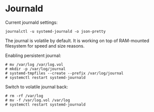 # Journald

Current journald settings:
```
journalctl -u systemd-journald -o json-pretty
```

The journal is volatile by default. It is working on top of RAM-mounted 
filesystem for speed and size reasons.


Enabling persistent journal:
```
# mv /var/log /var/log.vol
# mkdir -p /var/log/journal
# systemd-tmpfiles --create --prefix /var/log/journal
# systemctl restart systemd-journald
```

Switch to volatile journal back:
```
# rm -rf /var/log
# mv -f /var/log.vol /var/log
# systemctl restart systemd-journald
```
